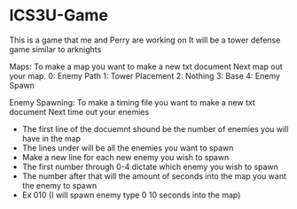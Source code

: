 # ICS3U-Game
This is a game that me and Perry are working on
It will be a tower defense game similar to arknights

Maps:
To make a map you want to make a new txt document
Next map out your map.
0: Enemy Path
1: Tower Placement
2: Nothing
3: Base
4: Enemy Spawn


Enemy Spawning:
To make a timing file you want to make a new txt document
Next time out your enemies
- The first line of the docuemnt shound be the number of enemies you will have in the map
- The lines under will be all the enemies you want to spawn
- Make a new line for each new enemy you wish to spawn
- The first number through 0-4 dictate which enemy you wish to spawn
- The number after that will the amount of seconds into the map you want the enemy to spawn
- Ex 010 (I will spawn enemy type 0 10 seconds into the map)